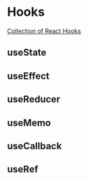# Hooks

[Collection of React Hooks](https://nikgraf.github.io/react-hooks/)

## useState

## useEffect

## useReducer

## useMemo

## useCallback

## useRef
